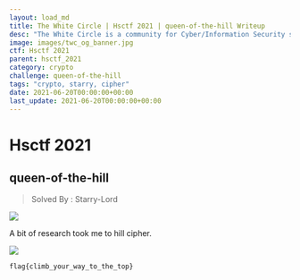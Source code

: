 ```yaml
---
layout: load_md
title: The White Circle | Hsctf 2021 | queen-of-the-hill Writeup
desc: "The White Circle is a community for Cyber/Information Security students, enthusiasts and professionals. You can discuss anything related to Security, share your knowledge with others, get help when you need it and proceed further in your journey with amazing people from all over the world."
image: images/twc_og_banner.jpg
ctf: Hsctf 2021
parent: hsctf_2021
category: crypto
challenge: queen-of-the-hill
tags: "crypto, starry, cipher"
date: 2021-06-20T00:00:00+00:00
last_update: 2021-06-20T00:00:00+00:00
---
```


<h1 class="heading card-title white-text">Hsctf 2021</h1>

## queen-of-the-hill
> Solved By : Starry-Lord

![](https://i.imgur.com/pPTp4fp.jpg)

A bit of research took me to hill cipher. 

![](https://i.imgur.com/gyrkabO.jpg)

```
flag{climb_your_way_to_the_top}
```